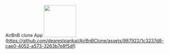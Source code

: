 AirBnB clone App
<img src="https://your-image-url.type" width="100">(https://github.com/dearestpankaj/AirBnBClone/assets/987922/1c3237d8-cae0-4052-a573-3263b7e8f5df)
